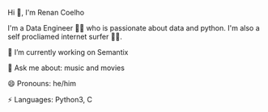 Hi 👋, I'm Renan Coelho

I'm a Data Engineer 👨‍💻 who is passionate about data and python. I'm also a self procliamed internet surfer 🏄‍♂️.

🔭 I’m currently working on Semantix

💬 Ask me about: music and movies

😄 Pronouns: he/him

⚡ Languages: Python3, C
